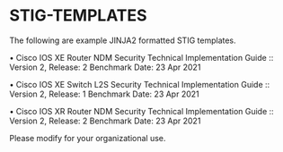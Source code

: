 # STIG-TEMPLATES
The following are example JINJA2 formatted STIG templates.

  •	Cisco IOS XE Router NDM Security Technical Implementation Guide :: Version 2, Release: 2 Benchmark Date: 23 Apr 2021
  
  •	Cisco IOS XE Switch L2S Security Technical Implementation Guide :: Version 2, Release: 1 Benchmark Date: 23 Apr 2021
  
  •	Cisco IOS XR Router NDM Security Technical Implementation Guide :: Version 2, Release: 2 Benchmark Date: 23 Apr 2021

Please modify for your organizational use.
